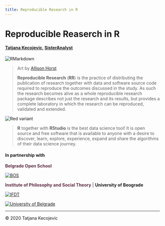 ```yaml
---
title: Reproducible Research in R
---
```

# Reproducible Reaserch in R

#### [Tatjana Kecojevic,](https://www.linkedin.com/in/tatjana-kecojevic-803704143/) [SisterAnalyst](https://sisteranalyst.org)

![RMarkdown](/images/rmarkdown_wizards.png?width=40pc)

> Art by [Allison Horst](https://github.com/allisonhorst/stats-illustrations/blob/master/rstats-artwork/rmarkdown_wizards.png) 
>
> **Reproducible Research** (**RR**) is the practice of distributing the publication of research together with data and software source code required to reproduce the outcomes discussed in the study. As such the research becomes alive as a whole reproducible research package describes not just the research and its results, but provides a complete laboratory in which the research can be reproduced, validated and extended.


![Red variant](/images/ML.jpg?width=40pc)

> **R** together with **RStudio** is the best data science tool! It is open source and free software that is available to anyone with a desire to discover, learn, explore, experience, expand and share the algorithms of their data science journey.  


#### In partnership with

<span style="color:#5E2A43">**Belgrade Open School**</span>

[![BOS](/images/BOS-logo.png?width=7.5pc)](http://www.bos.rs/en/)



<span style="color:#5E2A43">**Institute of Philosophy and Social Theory**</span> | **University of Beograde**

[![IFDT](/images/IFDT.jpg?width=7.5pc)](http://www.instifdt.bg.ac.rs)

[![University of Belgrade](/images/UniBG.png?width=7.5pc)](https://www.bg.ac.rs/en/)

-----------------------------
© 2020 Tatjana Kecojevic

